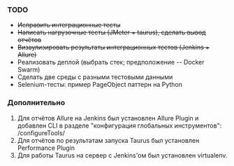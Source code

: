 ### TODO

- ~~Исправить интеграционные тесты~~
- ~~Написать нагрузочные тесты (JMeter + taurus), сделать вывод отчётов~~
- ~~Визаулизировать результаты интеграционных тестов (Jenkins + Allure)~~
- Реализовать деплой (выбрать стек; предположение -- Docker Swarm)
- Сделать две среды с разными тестовыми данными
- Selenium-тесты: пример PageObject паттерн на Python

### Дополнительно

1. Для отчётов Allure на Jenkins был установлен Allure Plugin и добавлен CLI в разделе "конфигурация глобальных инструментов": /configureTools/
2. Для отчётов по результатам запуска Taurus был установлен Performance Plugin
3. Для работы Taurus на сервер с Jenkins'ом был установлен virtualenv.